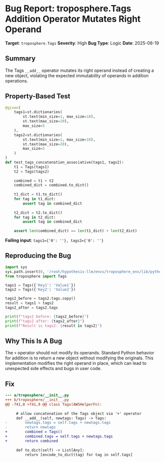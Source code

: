 # Bug Report: troposphere.Tags Addition Operator Mutates Right Operand

**Target**: `troposphere.Tags`
**Severity**: High
**Bug Type**: Logic
**Date**: 2025-08-19

## Summary

The Tags `__add__` operator mutates its right operand instead of creating a new object, violating the expected immutability of operands in addition operations.

## Property-Based Test

```python
@given(
    tags1=st.dictionaries(
        st.text(min_size=1, max_size=10),
        st.text(max_size=20),
        max_size=5
    ),
    tags2=st.dictionaries(
        st.text(min_size=1, max_size=10),
        st.text(max_size=20),
        max_size=5
    )
)
def test_tags_concatenation_associative(tags1, tags2):
    t1 = Tags(tags1)
    t2 = Tags(tags2)
    
    combined = t1 + t2
    combined_dict = combined.to_dict()
    
    t1_dict = t1.to_dict()
    for tag in t1_dict:
        assert tag in combined_dict
    
    t2_dict = t2.to_dict()
    for tag in t2_dict:
        assert tag in combined_dict
    
    assert len(combined_dict) == len(t1_dict) + len(t2_dict)
```

**Failing input**: `tags1={'0': ''}, tags2={'0': ''}`

## Reproducing the Bug

```python
import sys
sys.path.insert(0, '/root/hypothesis-llm/envs/troposphere_env/lib/python3.13/site-packages')
from troposphere import Tags

tags1 = Tags({'Key1': 'Value1'})
tags2 = Tags({'Key2': 'Value2'})

tags2_before = tags2.tags.copy()
result = tags1 + tags2
tags2_after = tags2.tags

print(f"tags2 before: {tags2_before}")
print(f"tags2 after: {tags2_after}")
print(f"Result is tags2: {result is tags2}")
```

## Why This Is A Bug

The `+` operator should not modify its operands. Standard Python behavior for addition is to return a new object without modifying the originals. This implementation modifies the right operand in place, which can lead to unexpected side effects and bugs in user code.

## Fix

```diff
--- a/troposphere/__init__.py
+++ b/troposphere/__init__.py
@@ -741,8 +741,9 @@ class Tags(AWSHelperFn):
 
     # allow concatenation of the Tags object via '+' operator
     def __add__(self, newtags: Tags) -> Tags:
-        newtags.tags = self.tags + newtags.tags
-        return newtags
+        combined = Tags()
+        combined.tags = self.tags + newtags.tags
+        return combined
 
     def to_dict(self) -> List[Any]:
         return [encode_to_dict(tag) for tag in self.tags]
```